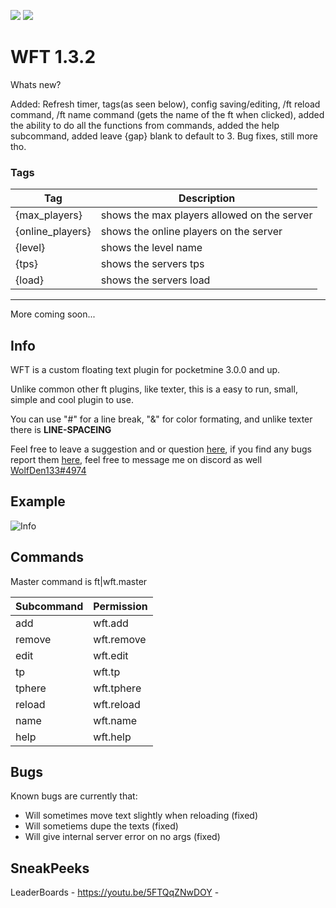 [![](https://poggit.pmmp.io/shield.state/Wolfies-FloatingText)](https://poggit.pmmp.io/p/Wolfies-FloatingText) [![](https://poggit.pmmp.io/shield.dl/Wolfies-FloatingText)](https://poggit.pmmp.io/p/Wolfies-FloatingText)
# WFT 1.3.2

Whats new? 

Added: 
  Refresh timer, tags(as seen below), config saving/editing, /ft reload command, /ft name command (gets the name of the ft when clicked), added the ability to do all the       functions from commands, added the help subcommand, added leave {gap} blank to default to 3.
  Bug fixes, still more tho.
  
  ### Tags
  Tag|Description
  -|-
  {max_players}|shows the max players allowed on the server
  {online_players}|shows the online players on the server
  {level}|shows the level name
  {tps}|shows the servers tps
  {load}|shows the servers load
  --------
  More coming soon...
  
## Info
WFT is a custom floating text plugin for pocketmine 3.0.0 and up.

Unlike common other ft plugins, like texter, this is a easy to run, small, simple and cool plugin to use.

You can use "#" for a line break, "&" for color formating, and unlike texter there is __LINE-SPACEING__

Feel free to leave a suggestion and or question [here](https://github.com/WolfDen133/WFT/discussions),
if you find any bugs report them [here](https://github.com/WolfDen133/WFT/issues),
feel free to message me on discord as well [WolfDen133#4974](https://dsc.bio/WolfDen133)

## Example
![Info](https://i.imgur.com/7UZQGWR.png)

## Commands

Master command is ft|wft.master

Subcommand | Permission
---------|----------
add|wft.add
remove|wft.remove
edit|wft.edit
tp|wft.tp
tphere|wft.tphere
reload|wft.reload
name|wft.name
help|wft.help

## Bugs
Known bugs are currently that:
  
 - Will sometimes move text slightly when reloading (fixed)
 - Will sometiems dupe the texts (fixed)
 - Will give internal server error on no args (fixed)

## SneakPeeks

LeaderBoards -
https://youtu.be/5FTQqZNwDOY -

